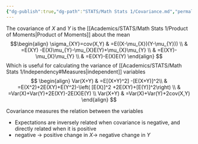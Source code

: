 ```yaml
---
{"dg-publish":true,"dg-path":"STATS/Math Stats 1/Covariance.md","permalink":"/stats/math-stats-1/covariance/","created":"2024-11-12T17:49:16.001-05:00","updated":"2025-07-07T18:02:31.300-04:00"}
---
```


The covariance of $X$ and $Y$ is the  [[Academics/STATS/Math Stats 1/Product of Moments\|Product of Moments]] about the mean
$$\begin{align}
\sigma_{XY}=cov(X,Y) & =E((X-\mu_{X})(Y-\mu_{Y})) \\
 & =E(XY) -E(X)\mu_{Y}-\mu_{X}E(Y)+\mu_{X}\mu_{Y} \\
 & =E(XY)-\mu_{X}\mu_{Y}  \\
 & =E(XY)-E(X)E(Y)
\end{align}
$$
Which is useful for calculating the variance of [[Academics/STATS/Math Stats 1/Independency#Measures\|independent]] variables
$$
\begin{align} 
Var(X+Y) & =E[(X+Y)^2] -[E(X+Y)]^2\\
& =E(X^2)+2E(XY)+E(Y^2)-\left( [E(X)]^2 +2E(XY)+[E(Y)]^2\right) \\
 & =Var(X)+Var(Y)+2E(XY)-2E(X)E(Y) \\
 Var(X+Y) & =Var(X)+Var(Y)+2cov(X,Y)
\end{align}
$$

Covariance measures the relation between the variables
- Expectations are inversely related when covariance is negative, and directly related when it is positive
- negative $\to$ positive change in $X\to$ negative change in $Y$ 